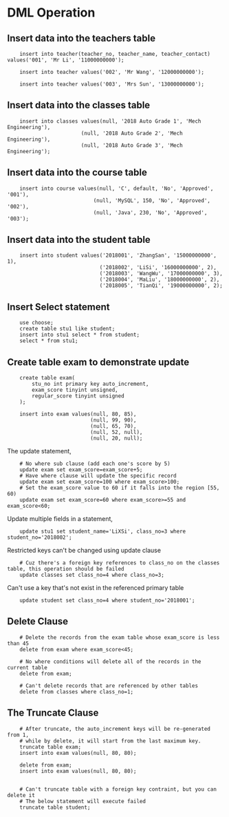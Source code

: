# DML Operation

## Insert data into the teachers table

```shell
    insert into teacher(teacher_no, teacher_name, teacher_contact) values('001', 'Mr Li', '11000000000');

    insert into teacher values('002', 'Mr Wang', '12000000000');

    insert into teacher values('003', 'Mrs Sun', '13000000000');
```


## Insert data into the classes table

```shell
    insert into classes values(null, '2018 Auto Grade 1', 'Mech Engineering'),
                        (null, '2018 Auto Grade 2', 'Mech Engineering'),
                        (null, '2018 Auto Grade 3', 'Mech Engineering');
```


## Insert data into the course table

```shell
    insert into course values(null, 'C', default, 'No', 'Approved', '001'),
                            (null, 'MySQL', 150, 'No', 'Approved', '002'),
                            (null, 'Java', 230, 'No', 'Approved', '003');
```


## Insert data into the student table

```shell
    insert into student values('2018001', 'ZhangSan', '15000000000', 1),
                              ('2018002', 'LiSi', '16000000000', 2),
                              ('2018003', 'WangWu', '17000000000', 3),
                              ('2018004', 'MaLiu', '18000000000', 2),
                              ('2018005', 'TianQi', '19000000000', 2);
```

## Insert Select statement

```shell
    use choose;
    create table stu1 like student;
    insert into stu1 select * from student;
    select * from stu1;
```

## Create table exam to demonstrate update

```shell
    create table exam(
        stu_no int primary key auto_increment,
        exam_score tinyint unsigned,
        regular_score tinyint unsigned 
    );

    insert into exam values(null, 80, 85),
                           (null, 99, 90),
                           (null, 65, 70),
                           (null, 52, null),
                           (null, 20, null);
```

The update statement,

```shell
    # No where sub clause (add each one's score by 5)
    update exam set exam_score=exam_score+5;
    # Have where clause will update the specific record
    update exam set exam_score=100 where exam_score>100;
    # Set the exam_score value to 60 if it falls into the region [55, 60)
    update exam set exam_score=60 where exam_score>=55 and exam_score<60;
```

Update multiple fields in a statement,

```shell
    update stu1 set student_name='LiXSi', class_no=3 where student_no='2018002';
```

Restricted keys can't be changed using update clause

```shell
    # Cuz there's a foreign key references to class_no on the classes table, this operation should be failed
    update classes set class_no=4 where class_no=3;
```

Can't use a key that's not exist in the referenced primary table

```shell
    update student set class_no=4 where student_no='2018001';
```


## Delete Clause

```shell
    # Delete the records from the exam table whose exam_score is less than 45
    delete from exam where exam_score<45;

    # No where conditions will delete all of the records in the current table
    delete from exam;

    # Can't delete records that are referenced by other tables
    delete from classes where class_no=1;
```

## The Truncate Clause

```shell
    # After truncate, the auto_increment keys will be re-generated from 1,
    # while by delete, it will start from the last maximum key.
    truncate table exam;
    insert into exam values(null, 80, 80);

    delete from exam;
    insert into exam values(null, 80, 80);


    # Can't truncate table with a foreign key contraint, but you can delete it
    # The below statement will execute failed
    truncate table student;
```